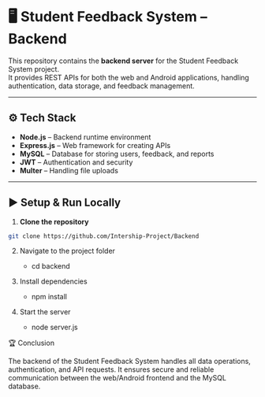 # 🖥️ Student Feedback System – Backend

This repository contains the **backend server** for the Student Feedback System project.  
It provides REST APIs for both the web and Android applications, handling authentication, data storage, and feedback management.

---

## ⚙️ Tech Stack
- **Node.js** – Backend runtime environment  
- **Express.js** – Web framework for creating APIs  
- **MySQL** – Database for storing users, feedback, and reports  
- **JWT** – Authentication and security  
- **Multer** – Handling file uploads 

---

## ▶️ Setup & Run Locally

1. **Clone the repository**
```bash
git clone https://github.com/Intership-Project/Backend

```

2. Navigate to the project folder
   - cd backend

3. Install dependencies
   - npm install

4. Start the server
   - node server.js



🏆 Conclusion

The backend of the Student Feedback System handles all data operations, authentication, and API requests.
It ensures secure and reliable communication between the web/Android frontend and the MySQL database.

